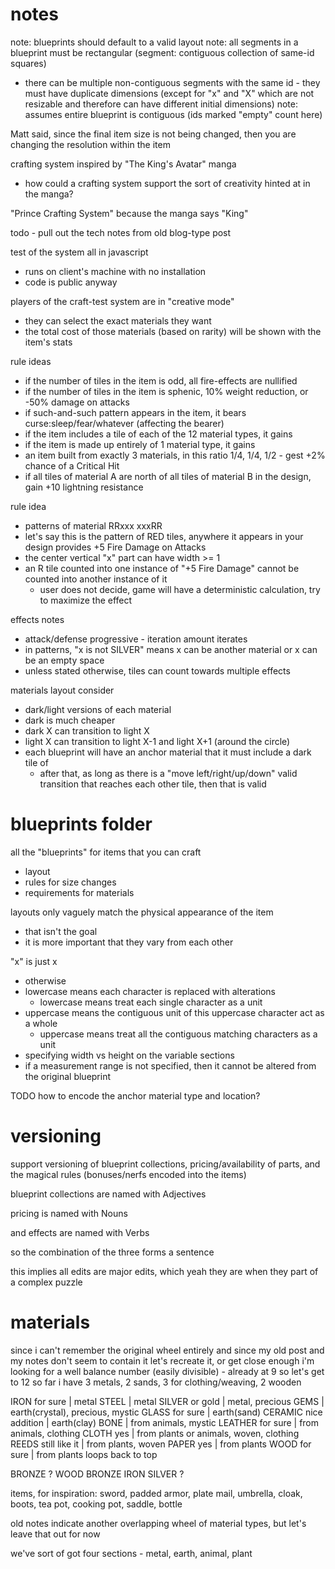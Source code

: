 # notes

note: blueprints should default to a valid layout
note: all segments in a blueprint must be rectangular (segment: contiguous collection of same-id squares)
- there can be multiple non-contiguous segments with the same id - they must have duplicate dimensions (except for "x" and "X" which are not resizable and therefore can have different initial dimensions)
note: assumes entire blueprint is contiguous (ids marked "empty" count here)

Matt said, since the final item size is not being changed, then you are changing the resolution within the item

crafting system inspired by "The King's Avatar" manga
- how could a crafting system support the sort of creativity hinted at in the manga?

"Prince Crafting System" because the manga says "King"

todo - pull out the tech notes from old blog-type post

test of the system all in javascript
- runs on client's machine with no installation
- code is public anyway

players of the craft-test system are in "creative mode"
- they can select the exact materials they want
- the total cost of those materials (based on rarity) will be shown with the item's stats

rule ideas
- if the number of tiles in the item is odd, all fire-effects are nullified
- if the number of tiles in the item is sphenic, 10% weight reduction, or -50% damage on attacks
- if such-and-such pattern appears in the item, it bears curse:sleep/fear/whatever (affecting the bearer)
- if the item includes a tile of each of the 12 material types, it gains <effect>
- if the item is made up entirely of 1 material type, it gains <effect>
- an item built from exactly 3 materials, in this ratio 1/4, 1/4, 1/2 - gest +2% chance of a Critical Hit
- if all tiles of material A are north of all tiles of material B in the design, gain +10 lightning resistance

rule idea
- patterns of material
RRxxx
xxxRR
- let's say this is the pattern of RED tiles, anywhere it appears in your design provides +5 Fire Damage on Attacks
- the center vertical "x" part can have width >= 1
- an R tile counted into one instance of "+5 Fire Damage" cannot be counted into another instance of it
  - user does not decide, game will have a deterministic calculation, try to maximize the effect

effects notes
- attack/defense progressive - iteration amount iterates
- in patterns, "x is not SILVER" means x can be another material or x can be an empty space
- unless stated otherwise, tiles can count towards multiple effects


materials layout consider
- dark/light versions of each material
- dark is much cheaper
- dark X can transition to light X
- light X can transition to light X-1 and light X+1 (around the circle)
- each blueprint will have an anchor material that it must include a dark tile of
  - after that, as long as there is a "move left/right/up/down" valid transition that reaches each other tile, then that is valid



# blueprints folder

all the "blueprints" for items that you can craft
- layout
- rules for size changes
- requirements for materials

layouts only vaguely match the physical appearance of the item
- that isn't the goal
- it is more important that they vary from each other

"x" is just x
- otherwise
- lowercase means each character is replaced with alterations
  - lowercase means treat each single character as a unit
- uppercase means the contiguous unit of this uppercase character act as a whole
  - uppercase means treat all the contiguous matching characters as a unit
- specifying width vs height on the variable sections
- if a measurement range is not specified, then it cannot be altered from the original blueprint

TODO how to encode the anchor material type and location?

# versioning

support versioning of blueprint collections, pricing/availability of parts, and the magical rules (bonuses/nerfs encoded into the items)

blueprint collections are named with Adjectives

pricing is named with Nouns

and effects are named with Verbs

so the combination of the three forms a sentence

this implies all edits are major edits, which yeah they are when they part of a complex puzzle

# materials

since i can't remember the original wheel entirely
and since my old post and my notes don't seem to contain it
let's recreate it, or get close enough
i'm looking for a well balance number (easily divisible) - already at 9 so let's get to 12
so far i have 3 metals, 2 sands, 3 for clothing/weaving, 2 wooden

IRON for sure 			| metal
STEEL					| metal
SILVER or gold			| metal, precious
GEMS					| earth(crystal), precious, mystic
GLASS for sure			| earth(sand)
CERAMIC nice addition	| earth(clay)
BONE					| from animals, mystic
LEATHER for sure		| from animals, clothing
CLOTH yes				| from plants or animals, woven, clothing
REEDS still like it		| from plants, woven
PAPER yes				| from plants
WOOD for sure			| from plants
loops back to top

BRONZE ? WOOD BRONZE IRON SILVER ?

items, for inspiration: sword, padded armor, plate mail, umbrella, cloak, boots, tea pot, cooking pot, saddle, bottle

old notes indicate another overlapping wheel of material types, but let's leave that out for now

we've sort of got four sections - metal, earth, animal, plant
